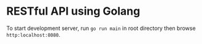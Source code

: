 # RESTful API using Golang


To start development server, run ```go run main``` in root directory then browse ```http:localhost:8080```. 